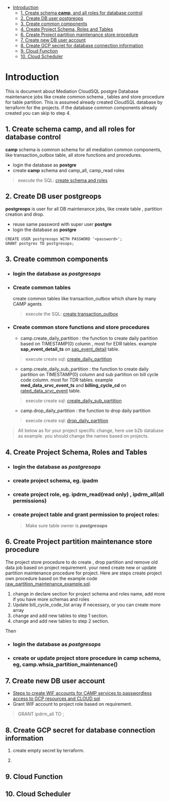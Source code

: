 
- [Introduction](#introduction)
  - [1. Create schema **camp**, and all roles for database control](#1-create-schema-camp-and-all-roles-for-database-control)
  - [2. Create DB user postgreops](#2-create-db-user-postgreops)
  - [3. Create common components](#3-create-common-components)
  - [4. Create Project Schema, Roles and Tables](#4-create-project-schema-roles-and-tables)
  - [6. Create Project partition maintenance store procedure](#6-create-project-partition-maintenance-store-procedure)
  - [7. Create new DB user account](#7-create-new-db-user-account)
  - [8. Create GCP secret for database connection information](#8-create-gcp-secret-for-database-connection-information)
  - [9. Cloud Function](#9-cloud-function)
  - [10. Cloud Scheduler](#10-cloud-scheduler)

# Introduction 
This is document about Mediation CloudSQL postgre Database maintenance jobs like create common schema , tables and store procedure for table partition.
This is assumed already created CloudSQL database by terraform for the projects. if the database common components already created you can skip to step 4.

## 1. Create schema **camp**, and all roles for database control
**camp** schema is common schema for all mediation common components, like transaction_outbox table, all store functions and procedures.
- login the database as **postgre**
- create **camp** schema and camp_all, camp_read roles
> execute the SQL: [create schema and roles](https://github.com/telus/cio-mediation-db-ddl/blob/master/mediation-common/camp/Roles_And_Schemas.sql)

## 2. Create DB user postgreops
   **postgreops** is user for all DB maintenance jobs, like create table , partition creation and drop.  

   - reuse same  password with super user **postgre**
   - login the database as **postgre**
```
CREATE USER postgresops WITH PASSWORD '<password>';
GRANT postgres TO postgresops;
 ```  

## 3. Create common components
- ### login the database as ***postgresops***

- ### Create common tables
  create common tables like transaction_outbox which share by many CAMP agents

  > execute the SQL: [create transaction_outbox](https://github.com/telus/cio-mediation-db-ddl/blob/master/mediation-common/camp/camp.transaction_outbox.sql)

- ### Create common store functions and store procedures
  - camp.create_daily_partition : the function to create daily partition based on TIMESTAMP(0) column , most for EDR tables. example **sap_event_detail_ts** on [sap_event_detail](https://github.com/telus/cio-mediation-db-ddl/blob/master/mediation-b2b/cloud_ipdrm/edradm/edramd.sap_event_detail_Postgres_PR.sql) table.
  > execute create sql: [create_daily_partition](https://github.com/telus/cio-mediation-db-ddl/blob/master/mediation-common/camp/create_daily_partition.sql)

  - camp.create_daily_sub_partition : the function to create daily partition on TIMESTAMP(0) column and sub partition on bill cycle code column. most for TDR tables. example **med_data_srvc_event_ts** and **billing_cycle_cd** on [rated_data_srvc_event](https://github.com/telus/cio-mediation-db-ddl/blob/master/mediation-b2b/cloud_ipdrm/ipadm/ipdadm.rated_data_srvc_event_Postgres.sql) table.
  > execute create sql: [create_daily_sub_partition](https://github.com/telus/cio-mediation-db-ddl/blob/master/mediation-common/camp/create_daily_sub_partition.sql)
  
  - camp.drop_daily_partition :  the function to drop  daily partition
  > execute create sql: [drop_daily_partition](https://github.com/telus/cio-mediation-db-ddl/blob/master/mediation-common/camp/drop_daily_partition.sql)
  

> All below as for your project specific change, here use b2b database as example. 
> you should change the names based on projects.


## 4. Create Project Schema, Roles and Tables
- ### login the database as ***postgresops***
- ### create project schema, eg. ipadm
- ### create project role, eg. ipdrm_read(read only) , ipdrm_all(all permissions) 
- ### create project table and grant permission to project roles:
  > Make sure table owner is ***postgresops***

## 6. Create Project partition maintenance store procedure
The project store procedure to do create , drop partition and remove old data job based on project requirement. your need create new or update partition maintenance procedure for project.
Here are steps create project own procedure based on the example code [raw_partition_maintenance_example.sql](https://github.com/telus/cio-mediation-db-ddl/blob/master/mediation-common/camp/raw_partition_maintenance_example.sql).
1. change in declare section for project schema and roles name, add more if you have more schemas and roles
2. Update bill_cycle_code_list array if necessary, or you can create more array  
3. change and add new tables to step 1 section.
4. change and add new tables to step 2 section.

Then
- ### login the database as ***postgresops***
- ### create or update project store procedure in camp schema, eg, camp.whsia_partition_maintenance() 

## 7. Create new DB user account
- [Steps to create WIF accounts for CAMP services to passwordless access to GCP resources and CLOUD sql
](https://docs.google.com/document/d/1xRPOuXNuonoZhSUP1vpN4VmiEkZyGtQGcB_jQIf4nGM/edit)
- Grant WIF account to project role based on requirement.   

> GRANT ipdrm_all TO <WIF user name>;

## 8. Create GCP secret for database connection information
1. create empty secret by terraform.

2. 

## 9. Cloud Function



## 10. Cloud Scheduler

